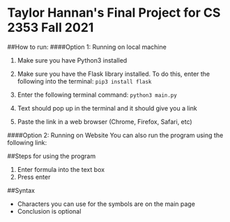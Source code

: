 # Taylor Hannan's Final Project for CS 2353   Fall 2021
##How to run:
####Option 1: Running on local machine
1. Make sure you have Python3 installed
2. Make sure you have the Flask library installed. 
   To do this, enter the following into the terminal:
   ```pip3 install flask```

3. Enter the following terminal command: ```python3 main.py```
4. Text should pop up in the terminal and it should give you a link
5. Paste the link in a web browser (Chrome, Firefox, Safari, etc)


####Option 2: Running on Website
You can also run the program using the following link: <link>


##Steps for using the program
1. Enter formula into the text box
2. Press enter

##Syntax
- Characters you can use for the symbols are on the main page
- Conclusion is optional

